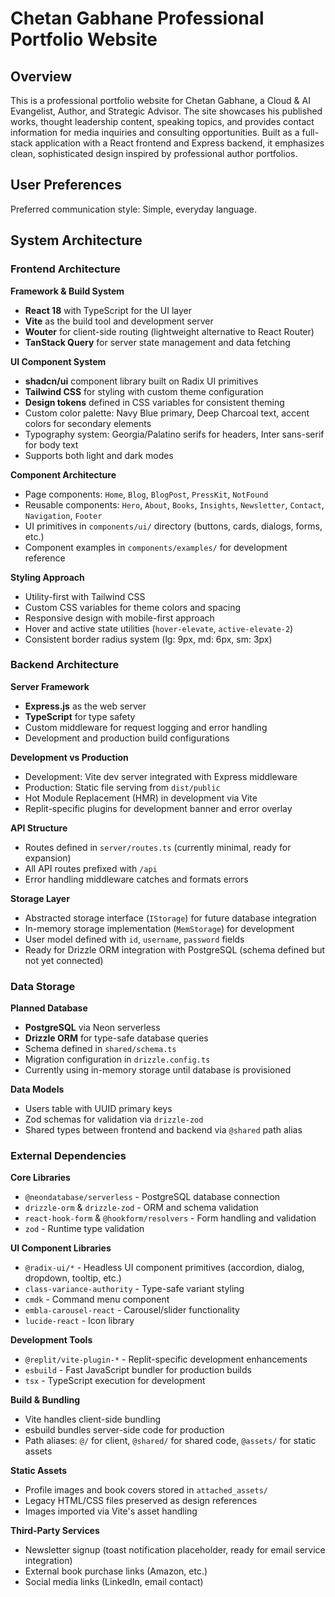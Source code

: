 # Chetan Gabhane Professional Portfolio Website

## Overview

This is a professional portfolio website for Chetan Gabhane, a Cloud & AI Evangelist, Author, and Strategic Advisor. The site showcases his published works, thought leadership content, speaking topics, and provides contact information for media inquiries and consulting opportunities. Built as a full-stack application with a React frontend and Express backend, it emphasizes clean, sophisticated design inspired by professional author portfolios.

## User Preferences

Preferred communication style: Simple, everyday language.

## System Architecture

### Frontend Architecture

**Framework & Build System**
- **React 18** with TypeScript for the UI layer
- **Vite** as the build tool and development server
- **Wouter** for client-side routing (lightweight alternative to React Router)
- **TanStack Query** for server state management and data fetching

**UI Component System**
- **shadcn/ui** component library built on Radix UI primitives
- **Tailwind CSS** for styling with custom theme configuration
- **Design tokens** defined in CSS variables for consistent theming
- Custom color palette: Navy Blue primary, Deep Charcoal text, accent colors for secondary elements
- Typography system: Georgia/Palatino serifs for headers, Inter sans-serif for body text
- Supports both light and dark modes

**Component Architecture**
- Page components: `Home`, `Blog`, `BlogPost`, `PressKit`, `NotFound`
- Reusable components: `Hero`, `About`, `Books`, `Insights`, `Newsletter`, `Contact`, `Navigation`, `Footer`
- UI primitives in `components/ui/` directory (buttons, cards, dialogs, forms, etc.)
- Component examples in `components/examples/` for development reference

**Styling Approach**
- Utility-first with Tailwind CSS
- Custom CSS variables for theme colors and spacing
- Responsive design with mobile-first approach
- Hover and active state utilities (`hover-elevate`, `active-elevate-2`)
- Consistent border radius system (lg: 9px, md: 6px, sm: 3px)

### Backend Architecture

**Server Framework**
- **Express.js** as the web server
- **TypeScript** for type safety
- Custom middleware for request logging and error handling
- Development and production build configurations

**Development vs Production**
- Development: Vite dev server integrated with Express middleware
- Production: Static file serving from `dist/public`
- Hot Module Replacement (HMR) in development via Vite
- Replit-specific plugins for development banner and error overlay

**API Structure**
- Routes defined in `server/routes.ts` (currently minimal, ready for expansion)
- All API routes prefixed with `/api`
- Error handling middleware catches and formats errors

**Storage Layer**
- Abstracted storage interface (`IStorage`) for future database integration
- In-memory storage implementation (`MemStorage`) for development
- User model defined with `id`, `username`, `password` fields
- Ready for Drizzle ORM integration with PostgreSQL (schema defined but not yet connected)

### Data Storage

**Planned Database**
- **PostgreSQL** via Neon serverless
- **Drizzle ORM** for type-safe database queries
- Schema defined in `shared/schema.ts`
- Migration configuration in `drizzle.config.ts`
- Currently using in-memory storage until database is provisioned

**Data Models**
- Users table with UUID primary keys
- Zod schemas for validation via `drizzle-zod`
- Shared types between frontend and backend via `@shared` path alias

### External Dependencies

**Core Libraries**
- `@neondatabase/serverless` - PostgreSQL database connection
- `drizzle-orm` & `drizzle-zod` - ORM and schema validation
- `react-hook-form` & `@hookform/resolvers` - Form handling and validation
- `zod` - Runtime type validation

**UI Component Libraries**
- `@radix-ui/*` - Headless UI component primitives (accordion, dialog, dropdown, tooltip, etc.)
- `class-variance-authority` - Type-safe variant styling
- `cmdk` - Command menu component
- `embla-carousel-react` - Carousel/slider functionality
- `lucide-react` - Icon library

**Development Tools**
- `@replit/vite-plugin-*` - Replit-specific development enhancements
- `esbuild` - Fast JavaScript bundler for production builds
- `tsx` - TypeScript execution for development

**Build & Bundling**
- Vite handles client-side bundling
- esbuild bundles server-side code for production
- Path aliases: `@/` for client, `@shared/` for shared code, `@assets/` for static assets

**Static Assets**
- Profile images and book covers stored in `attached_assets/`
- Legacy HTML/CSS files preserved as design references
- Images imported via Vite's asset handling

**Third-Party Services**
- Newsletter signup (toast notification placeholder, ready for email service integration)
- External book purchase links (Amazon, etc.)
- Social media links (LinkedIn, email contact)